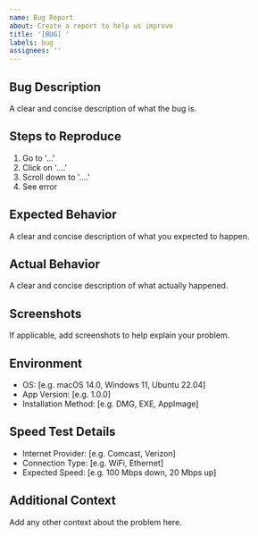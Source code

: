 ```yaml
---
name: Bug Report
about: Create a report to help us improve
title: '[BUG] '
labels: bug
assignees: ''
---
```


## Bug Description
A clear and concise description of what the bug is.

## Steps to Reproduce
1. Go to '...'
2. Click on '....'
3. Scroll down to '....'
4. See error

## Expected Behavior
A clear and concise description of what you expected to happen.

## Actual Behavior
A clear and concise description of what actually happened.

## Screenshots
If applicable, add screenshots to help explain your problem.

## Environment
- OS: [e.g. macOS 14.0, Windows 11, Ubuntu 22.04]
- App Version: [e.g. 1.0.0]
- Installation Method: [e.g. DMG, EXE, AppImage]

## Speed Test Details
- Internet Provider: [e.g. Comcast, Verizon]
- Connection Type: [e.g. WiFi, Ethernet]
- Expected Speed: [e.g. 100 Mbps down, 20 Mbps up]

## Additional Context
Add any other context about the problem here.
